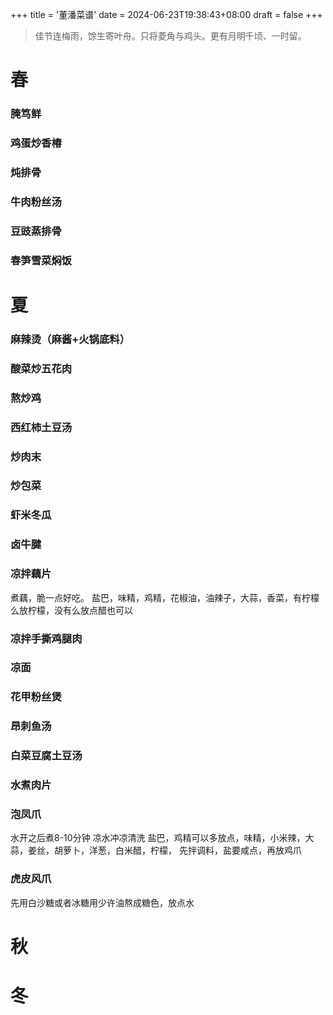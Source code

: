 +++
title = '董潘菜谱'
date = 2024-06-23T19:38:43+08:00
draft = false
+++

> 佳节连梅雨，馀生寄叶舟。只将菱角与鸡头。更有月明千顷、一时留。

# 春

### 腌笃鲜

### 鸡蛋炒香椿

### 炖排骨

### 牛肉粉丝汤

### 豆豉蒸排骨

### 春笋雪菜焖饭

# 夏

### 麻辣烫（麻酱+火锅底料）

### 酸菜炒五花肉

### 熬炒鸡

### 西红柿土豆汤

### 炒肉末

### 炒包菜

### 虾米冬瓜

### 卤牛腱

### 凉拌藕片
煮藕，脆一点好吃。
盐巴，味精，鸡精，花椒油，油辣子，大蒜，香菜，有柠檬么放柠檬，没有么放点醋也可以

### 凉拌手撕鸡腿肉

### 凉面

### 花甲粉丝煲

### 昂刺鱼汤

### 白菜豆腐土豆汤

### 水煮肉片

### 泡凤爪
水开之后煮8-10分钟
凉水冲凉清洗
盐巴，鸡精可以多放点，味精，小米辣，大蒜，姜丝，胡萝卜，洋葱，白米醋，柠檬，
先拌调料，盐要咸点，再放鸡爪

### 虎皮风爪
先用白沙糖或者冰糖用少许油熬成糖色，放点水


# 秋




# 冬